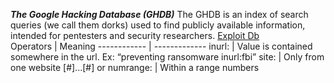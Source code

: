 ***The Google Hacking Database (GHDB)*** The GHDB is an index of search queries (we call them dorks) used to find publicly available information, intended for pentesters and security researchers. [Exploit Db](https://www.exploit-db.com/google-hacking-database)  
Operators | Meaning
------------ | -------------
inurl: | Value is contained somewhere in the url.  Ex: “preventing ransomware ​inurl:fbi​”
site: | Only from one website
[#]...[#] or numrange: | Within a range numbers
